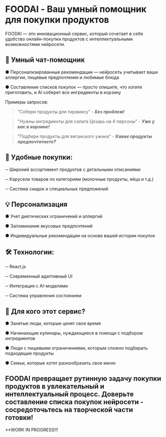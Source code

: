 # FOODAI - Ваш умный помощник для покупки продуктов

FOODAI — это инновационный сервис, который сочетает в себе удобство онлайн-покупки продуктов с интеллектуальными возможностями нейросети.

## 🤖 Умный чат-помощник

● Персонализированные рекомендации — нейросеть учитывает ваши аллергии, пищевые предпочтения и любимые блюда

● Составление списков покупок — просто опишите, что хотите приготовить, и AI соберет все ингредиенты в корзину

Примеры запросов:

> "Собери продукты для тирамису" - ***Без проблем!***

> "Нужны ингредиенты для салата Цезарь на 4 персоны" - ***Уже у вас в корзине!***

> "Подбери продукты для веганского ужина" - ***Какие продукты предпочтитаете?***

## 🛒 Удобные покупки:

─ Широкий ассортимент продуктов с детальными описаниями

─ Карусели товаров по категориям (молочные продукты, яйца и т.д.)

─ Система скидок и специальных предложений

## 💡 Персонализация

● Учет диетических ограничений и аллергий

● Запоминание вкусовых предпочтений

● Индивидуальные рекомендации на основе вашей истории покупок

## 🛠 Технологии:

─ React.js

─ Современный адаптивный UI

─ Интеграция с AI-моделями

─ Система управления состоянием

## 🎯 Для кого этот сервис?

● Занятые люди, которые ценят свое время

● Начинающие кулинары, нуждающиеся в помощи с подбором ингредиентов

● Люди с пищевыми ограничениями, которым сложно подбирать подходящие продукты

● Семьи, которые хотят разнообразить свое меню

## FOODAI превращает рутинную задачу покупки продуктов в увлекательный и интеллектуальный процесс. Доверьте составление списка покупок нейросети - сосредоточьтесь на творческой части готовки!



**WORK IN PROGRESS!!!

